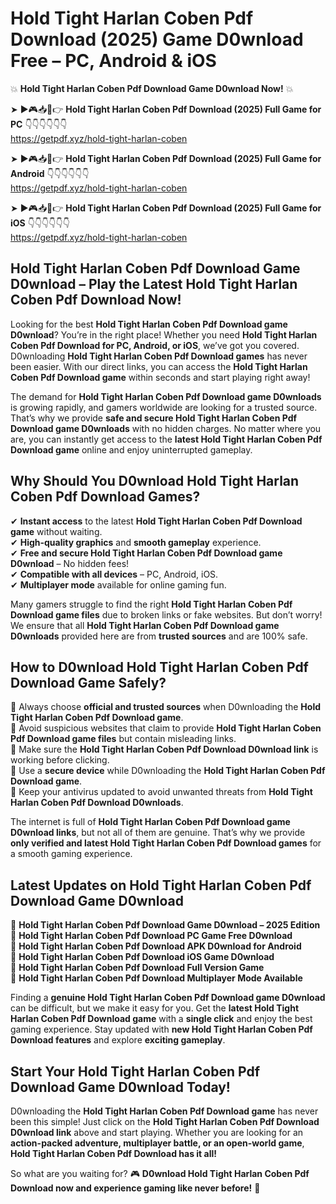 # Hold Tight Harlan Coben Pdf Download (2025) Game D0wnload Free – PC, Android & iOS

💥 **Hold Tight Harlan Coben Pdf Download Game D0wnload Now!** 💥  

➤ ►🎮📥📱👉 **Hold Tight Harlan Coben Pdf Download (2025) Full Game for PC** 👇👇👇👇👇👇  
https://getpdf.xyz/hold-tight-harlan-coben  

➤ ►🎮📥📱👉 **Hold Tight Harlan Coben Pdf Download (2025) Full Game for Android** 👇👇👇👇👇👇  
https://getpdf.xyz/hold-tight-harlan-coben  

➤ ►🎮📥📱👉 **Hold Tight Harlan Coben Pdf Download (2025) Full Game for iOS** 👇👇👇👇👇👇  
https://getpdf.xyz/hold-tight-harlan-coben  

## Hold Tight Harlan Coben Pdf Download Game D0wnload – Play the Latest Hold Tight Harlan Coben Pdf Download Now!

Looking for the best **Hold Tight Harlan Coben Pdf Download game D0wnload**? You’re in the right place! Whether you need **Hold Tight Harlan Coben Pdf Download for PC, Android, or iOS**, we’ve got you covered. D0wnloading **Hold Tight Harlan Coben Pdf Download games** has never been easier. With our direct links, you can access the **Hold Tight Harlan Coben Pdf Download game** within seconds and start playing right away!  

The demand for **Hold Tight Harlan Coben Pdf Download game D0wnloads** is growing rapidly, and gamers worldwide are looking for a trusted source. That’s why we provide **safe and secure Hold Tight Harlan Coben Pdf Download game D0wnloads** with no hidden charges. No matter where you are, you can instantly get access to the **latest Hold Tight Harlan Coben Pdf Download game** online and enjoy uninterrupted gameplay.  

## **Why Should You D0wnload Hold Tight Harlan Coben Pdf Download Games?**  

✔ **Instant access** to the latest **Hold Tight Harlan Coben Pdf Download game** without waiting.  
✔ **High-quality graphics** and **smooth gameplay** experience.  
✔ **Free and secure Hold Tight Harlan Coben Pdf Download game D0wnload** – No hidden fees!  
✔ **Compatible with all devices** – PC, Android, iOS.  
✔ **Multiplayer mode** available for online gaming fun.  

Many gamers struggle to find the right **Hold Tight Harlan Coben Pdf Download game files** due to broken links or fake websites. But don’t worry! We ensure that all **Hold Tight Harlan Coben Pdf Download game D0wnloads** provided here are from **trusted sources** and are 100% safe.  

## **How to D0wnload Hold Tight Harlan Coben Pdf Download Game Safely?**  

📌 Always choose **official and trusted sources** when D0wnloading the **Hold Tight Harlan Coben Pdf Download game**.  
📌 Avoid suspicious websites that claim to provide **Hold Tight Harlan Coben Pdf Download game files** but contain misleading links.  
📌 Make sure the **Hold Tight Harlan Coben Pdf Download D0wnload link** is working before clicking.  
📌 Use a **secure device** while D0wnloading the **Hold Tight Harlan Coben Pdf Download game**.  
📌 Keep your antivirus updated to avoid unwanted threats from **Hold Tight Harlan Coben Pdf Download D0wnloads**.  

The internet is full of **Hold Tight Harlan Coben Pdf Download game D0wnload links**, but not all of them are genuine. That’s why we provide **only verified and latest Hold Tight Harlan Coben Pdf Download games** for a smooth gaming experience.  

## **Latest Updates on Hold Tight Harlan Coben Pdf Download Game D0wnload**  

🔹 **Hold Tight Harlan Coben Pdf Download Game D0wnload – 2025 Edition**  
🔹 **Hold Tight Harlan Coben Pdf Download PC Game Free D0wnload**  
🔹 **Hold Tight Harlan Coben Pdf Download APK D0wnload for Android**  
🔹 **Hold Tight Harlan Coben Pdf Download iOS Game D0wnload**  
🔹 **Hold Tight Harlan Coben Pdf Download Full Version Game**  
🔹 **Hold Tight Harlan Coben Pdf Download Multiplayer Mode Available**  

Finding a **genuine Hold Tight Harlan Coben Pdf Download game D0wnload** can be difficult, but we make it easy for you. Get the **latest Hold Tight Harlan Coben Pdf Download game** with a **single click** and enjoy the best gaming experience. Stay updated with **new Hold Tight Harlan Coben Pdf Download features** and explore **exciting gameplay**.  

## **Start Your Hold Tight Harlan Coben Pdf Download Game D0wnload Today!**  

D0wnloading the **Hold Tight Harlan Coben Pdf Download game** has never been this simple! Just click on the **Hold Tight Harlan Coben Pdf Download D0wnload link** above and start playing. Whether you are looking for an **action-packed adventure, multiplayer battle, or an open-world game**, **Hold Tight Harlan Coben Pdf Download has it all!**  

So what are you waiting for? 🎮 **D0wnload Hold Tight Harlan Coben Pdf Download now and experience gaming like never before!** 🚀  